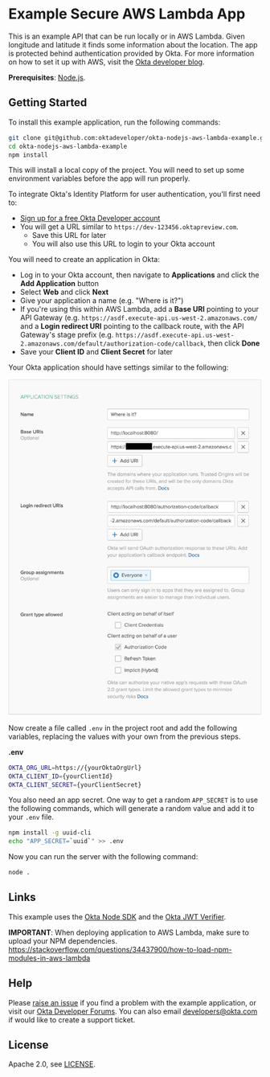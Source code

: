 # Example Secure AWS Lambda App

This is an example API that can be run locally or in AWS Lambda. Given longitude and latitude it finds some information about the location. The app is protected behind authentication provided by Okta. For more information on how to set it up with AWS, visit the [Okta developer blog](https://developer.okta.com/blog/).

**Prerequisites**: [Node.js](https://nodejs.org/en/).

## Getting Started

To install this example application, run the following commands:

```bash
git clone git@github.com:oktadeveloper/okta-nodejs-aws-lambda-example.git
cd okta-nodejs-aws-lambda-example
npm install
```

This will install a local copy of the project. You will need to set up some environment variables before the app will run properly.

To integrate Okta's Identity Platform for user authentication, you'll first need to:

* [Sign up for a free Okta Developer account](https://www.okta.com/developer/signup/)
* You will get a URL similar to `https://dev-123456.oktapreview.com`.
  * Save this URL for later
  * You will also use this URL to login to your Okta account

You will need to create an application in Okta:

* Log in to your Okta account, then navigate to **Applications** and click the **Add Application** button
* Select **Web** and click **Next**
* Give your application a name (e.g. "Where is it?")
* If you're using this within AWS Lambda, add a **Base URI** pointing to your API Gateway (e.g. `https://asdf.execute-api.us-west-2.amazonaws.com/` and a **Login redirect URI** pointing to the callback route, with the API Gateway's stage prefix (e.g. `https://asdf.execute-api.us-west-2.amazonaws.com/default/authorization-code/callback`, then click **Done**
* Save your **Client ID** and **Client Secret** for later

Your Okta application should have settings similar to the following:

![Okta Application Settings](images/okta-app-settings.png)

Now create a file called `.env` in the project root and add the following variables, replacing the values with your own from the previous steps.

**.env**
```bash
OKTA_ORG_URL=https://{yourOktaOrgUrl}
OKTA_CLIENT_ID={yourClientId}
OKTA_CLIENT_SECRET={yourClientSecret}
```

You also need an app secret. One way to get a random `APP_SECRET` is to use the following commands, which will generate a random value and add it to your `.env` file.

```bash
npm install -g uuid-cli
echo "APP_SECRET=`uuid`" >> .env
```

Now you can run the server with the following command:

```bash
node .
```

## Links

This example uses the [Okta Node SDK](https://github.com/okta/okta-sdk-nodejs) and the [Okta JWT Verifier](https://github.com/okta/okta-oidc-js/tree/master/packages/jwt-verifier).

**IMPORTANT**: When deploying application to AWS Lambda, make sure to upload your NPM dependencies. https://stackoverflow.com/questions/34437900/how-to-load-npm-modules-in-aws-lambda

## Help

Please [raise an issue](https://github.com/oktadeveloper/okta-nodejs-aws-lambda-example/issues) if you find a problem with the example application, or visit our [Okta Developer Forums](https://devforum.okta.com/). You can also email [developers@okta.com](mailto:developers@okta.com) if would like to create a support ticket.

## License

Apache 2.0, see [LICENSE](LICENSE).
